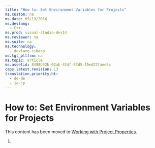 ```yaml
---
title: "How to: Set Environment Variables for Projects"
ms.custom: na
ms.date: 09/19/2016
ms.devlang: 
  - C++
ms.prod: visual-studio-dev14
ms.reviewer: na
ms.suite: na
ms.technology: 
  - devlang-csharp
ms.tgt_pltfrm: na
ms.topic: article
ms.assetid: 8498b52b-62ab-43df-83d5-15ed22faee5c
caps.latest.revision: 13
translation.priority.ht: 
  - de-de
  - ja-jp
---
```

# How to: Set Environment Variables for Projects
This content has been moved to [Working with Project Properties](../vs140/Working-with-Project-Properties.md).  
  
1.